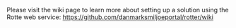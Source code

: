 Please visit the wiki page to learn more about setting up a solution using the Rotte web service: https://github.com/danmarksmiljoeportal/rotter/wiki
